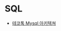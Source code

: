 # SQL

* [테코톡 Mysql 아키텍쳐](./%ED%85%8C%EC%BD%94%ED%86%A1-MySQL%EC%95%84%ED%82%A4%ED%85%8D%EC%B3%90.md)
